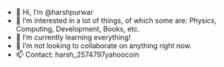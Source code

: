 - 👋 Hi, I’m @harshpurwar
- 👀 I’m interested in a lot of things, of which some are: Physics, Computing, Development, Books, etc.
- 🌱 I’m currently learning everything!
- 💞️ I’m not looking to collaborate on anything right now.
- 📫 Contact: harsh_2574797<at>yahoo<dot>co<dot>in

<!---
harshpurwar/harshpurwar is a ✨ special ✨ repository because its `README.md` (this file) appears on your GitHub profile.
You can click the Preview link to take a look at your changes.
--->
